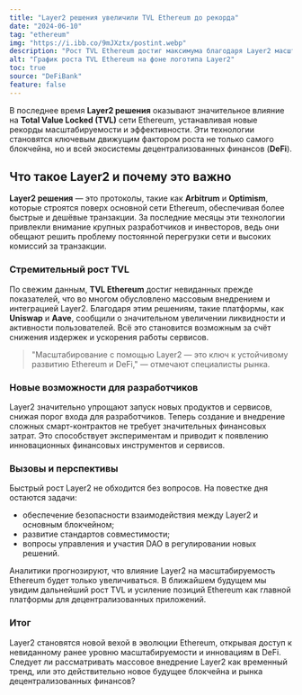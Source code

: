 ```yaml
---
title: "Layer2 решения увеличили TVL Ethereum до рекорда"
date: "2024-06-10"
tag: "ethereum"
img: "https://i.ibb.co/9mJXztx/postint.webp"
description: "Рост TVL Ethereum достиг максимума благодаря Layer2 масштабированию"
alt: "График роста TVL Ethereum на фоне логотипа Layer2"
toc: true
source: "DeFiBank"
feature: false
---
```


В последнее время **Layer2 решения** оказывают значительное влияние на **Total Value Locked (TVL)** сети Ethereum, устанавливая новые рекорды масштабируемости и эффективности. Эти технологии становятся ключевым движущим фактором роста не только самого блокчейна, но и всей экосистемы децентрализованных финансов (**DeFi**).

## Что такое Layer2 и почему это важно

**Layer2 решения** — это протоколы, такие как **Arbitrum** и **Optimism**, которые строятся поверх основной сети Ethereum, обеспечивая более быстрые и дешёвые транзакции. За последние месяцы эти технологии привлекли внимание крупных разработчиков и инвесторов, ведь они обещают решить проблему постоянной перегрузки сети и высоких комиссий за транзакции.

### Стремительный рост TVL

По свежим данным, **TVL Ethereum** достиг невиданных прежде показателей, что во многом обусловлено массовым внедрением и интеграцией Layer2. Благодаря этим решениям, такие платформы, как **Uniswap** и **Aave**, сообщили о значительном увеличении ликвидности и активности пользователей. Всё это становится возможным за счёт снижения издержек и ускорения работы сервисов.

> "Масштабирование с помощью Layer2 — это ключ к устойчивому развитию Ethereum и DeFi," — отмечают специалисты рынка.

### Новые возможности для разработчиков

Layer2 значительно упрощают запуск новых продуктов и сервисов, снижая порог входа для разработчиков. Теперь создание и внедрение сложных смарт-контрактов не требует значительных финансовых затрат. Это способствует экспериментам и приводит к появлению инновационных финансовых инструментов и сервисов.

### Вызовы и перспективы

Быстрый рост Layer2 не обходится без вопросов. На повестке дня остаются задачи:

- обеспечение безопасности взаимодействия между Layer2 и основным блокчейном;
- развитие стандартов совместимости;
- вопросы управления и участия DAO в регулировании новых решений.

Аналитики прогнозируют, что влияние Layer2 на масштабируемость Ethereum будет только увеличиваться. В ближайшем будущем мы увидим дальнейший рост TVL и усиление позиций Ethereum как главной платформы для децентрализованных приложений.

### Итог

Layer2 становятся новой вехой в эволюции Ethereum, открывая доступ к невиданному ранее уровню масштабируемости и инновациям в DeFi. Следует ли рассматривать массовое внедрение Layer2 как временный тренд, или это действительно новое будущее блокчейна и рынка децентрализованных финансов?